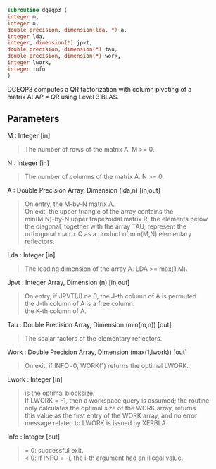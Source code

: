 ```fortran  
subroutine dgeqp3 (  
integer m,  
integer n,  
double precision, dimension(lda, *) a,  
integer lda,  
integer, dimension(*) jpvt,  
double precision, dimension(*) tau,  
double precision, dimension(*) work,  
integer lwork,  
integer info  
)  
```  
  
DGEQP3 computes a QR factorization with column pivoting of a  
matrix A:  A*P = Q*R  using Level 3 BLAS.  
  
## Parameters  
M : Integer [in]  
> The number of rows of the matrix A. M >= 0.  
  
N : Integer [in]  
> The number of columns of the matrix A.  N >= 0.  
  
A : Double Precision Array, Dimension (lda,n) [in,out]  
> On entry, the M-by-N matrix A.  
> On exit, the upper triangle of the array contains the  
> min(M,N)-by-N upper trapezoidal matrix R; the elements below  
> the diagonal, together with the array TAU, represent the  
> orthogonal matrix Q as a product of min(M,N) elementary  
> reflectors.  
  
Lda : Integer [in]  
> The leading dimension of the array A. LDA >= max(1,M).  
  
Jpvt : Integer Array, Dimension (n) [in,out]  
> On entry, if JPVT(J).ne.0, the J-th column of A is permuted  
> the J-th column of A is a free column.  
> the K-th column of A.  
  
Tau : Double Precision Array, Dimension (min(m,n)) [out]  
> The scalar factors of the elementary reflectors.  
  
Work : Double Precision Array, Dimension (max(1,lwork)) [out]  
> On exit, if INFO=0, WORK(1) returns the optimal LWORK.  
  
Lwork : Integer [in]  
> is the optimal blocksize.  
> If LWORK = -1, then a workspace query is assumed; the routine  
> only calculates the optimal size of the WORK array, returns  
> this value as the first entry of the WORK array, and no error  
> message related to LWORK is issued by XERBLA.  
  
Info : Integer [out]  
> = 0: successful exit.  
> < 0: if INFO = -i, the i-th argument had an illegal value.  
  
